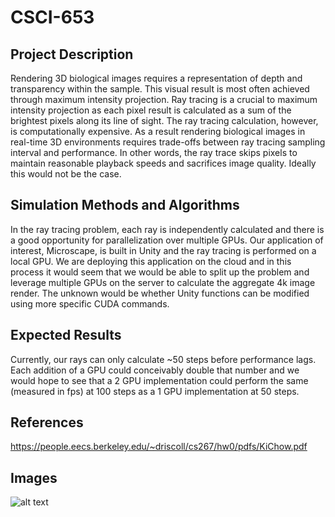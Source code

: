 # CSCI-653

## Project Description

Rendering 3D biological images requires a representation of depth and transparency within the sample. This visual result is most often achieved through maximum intensity projection.
Ray tracing is a crucial to maximum intensity projection as each pixel result is calculated as a sum of the brightest pixels along its line of sight. The ray tracing calculation, however,
is computationally expensive. As a result rendering biological images in real-time 3D environments requires trade-offs between ray tracing sampling interval
and performance. In other words, the ray trace skips pixels to maintain reasonable playback speeds and sacrifices image quality. Ideally this would not be the case.

## Simulation Methods and Algorithms

In the ray tracing problem, each ray is independently calculated and there is a good opportunity for parallelization over multiple GPUs.
Our application of interest, Microscape, is built in Unity and the ray tracing is performed on a local GPU. We are deploying this application
on the cloud and in this process it would seem that we would be able to split up the problem and leverage multiple GPUs on the server to calculate the aggregate 4k image render.
The unknown would be whether Unity functions can be modified using more specific CUDA commands.

## Expected Results

Currently, our rays can only calculate ~50 steps before performance lags. Each addition of a GPU could conceivably double that number
and we would hope to see that a 2 GPU implementation could perform the same (measured in fps) at 100 steps as a 1 GPU implementation at 50 steps.

## References

https://people.eecs.berkeley.edu/~driscoll/cs267/hw0/pdfs/KiChow.pdf

## Images

![alt text](https://raw.githubusercontent.com/jpfrancis/CSCI-653/img.png)
